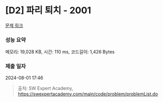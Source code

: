 # [D2] 파리 퇴치 - 2001 

[문제 링크](https://swexpertacademy.com/main/code/problem/problemDetail.do?contestProbId=AV5PzOCKAigDFAUq) 

### 성능 요약

메모리: 19,028 KB, 시간: 110 ms, 코드길이: 1,426 Bytes

### 제출 일자

2024-08-01 17:46



> 출처: SW Expert Academy, https://swexpertacademy.com/main/code/problem/problemList.do